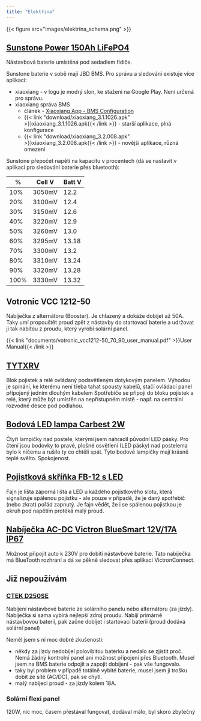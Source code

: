 ```yaml
---
title: "Elektřina"
---
```


{{< figure src="images/elektrina_schema.png" >}}

## [Sunstone Power 150Ah LiFePO4](https://campi-servis.cz/produkt/lifepo4-baterie-12v-150ah-sunstone-power-slpo12-150n/)

Nástavbová baterie umístěná pod sedadlem řidiče.

Sunstone baterie v sobě mají JBD BMS. Pro správu a sledování existuje více aplikací:

* xiaoxiang - v logu je modrý slon, ke stažení na Google Play. Není určená pro správu.
* xiaoxiang správa BMS
    * článek - [Xiaoxiang App - BMS Configuration](https://wiki.ev-evolution.eu/xiaoxiang-app-bms-configuration-for-lifepo4)
    * {{< link "download/xiaoxiang_3.1.1026.apk" >}}xiaoxiang_3.1.1026.apk{{< /link >}} -
      starší aplikace, plná konfigurace
    * {{< link "download/xiaoxiang_3.2.008.apk" >}}xiaoxiang_3.2.008.apk{{< /link >}} -
      novější aplikace, různá omezení

Sunstone přepočet napětí na kapacitu v procentech (dá se nastavit v aplikaci
pro sledování baterie přes bluetooth):

%    | Cell V | Batt V |
-----|--------|--------|
10%  | 3050mV | 12.2   |
20%  | 3100mV | 12.4   |
30%  | 3150mV | 12.6   |
40%  | 3220mV | 12.9   |
50%  | 3260mV | 13.0   |
60%  | 3295mV | 13.18  |
70%  | 3300mV | 13.2   |
80%  | 3310mV | 13.24  |
90%  | 3320mV | 13.28  |
100% | 3330mV | 13.32  |

## Votronic VCC 1212-50

Nabíječka z alternátoru (Booster). Je chlazený a dokáže dobíjet až 50A. Taky umí
propouštět proud zpět z nástavby do startovací baterie a udržovat ji tak nabitou
z proudu, který vyrobí solární panel.

{{< link "documents/votronic_vcc1212-50_70_90_user_manual.pdf" >}}User Manual{{< /link >}}

## [TYTXRV](https://www.aliexpress.com/item/32913531828.html)

Blok pojistek a relé ovládaný podsvětleným dotykovým panelem. Výhodou je
spínání, ke kterému není třeba tahat spousty kabelů, stačí ovládací panel
přípojený jedním dlouhým  kabelem Spotřebiče se připojí do bloku pojistek a
relé, který může být umístěn na nepřístupném místě - např. na centrální
rozvodné desce pod podlahou.


## [Bodová LED lampa Carbest 2W](https://www.svetkaravanu.cz/bodova-led-lampa-carbest-2-w)

Čtyři lampičky nad postele, kterými jsem nahradil původní LED pásky. Pro čtení
jsou bodovky to pravé, plošné osvětlení (LED pásky) nad postelema bylo k ničemu
a rušilo ty co chtěli spát. Tyto bodové lampičky mají krásně teplé svělto.
Spokojenost.


## [Pojistková skříňka FB-12 s LED](https://www.tipa.eu/cz/pojistkova-skrinka-fb-12-se-zapornou-listou-a-led/)

Fajn je lišta záporná lišta a LED u každého pojistkového slotu, která
signalizuje spálenou pojistku - ale pouze v případě, že je daný spotřebič (nebo
zkrat) pořád zapnutý. Je fajn vědět, že i se spálenou pojistkou je okruh pod
napětím protéká malý proud.


## [Nabíječka AC-DC Victron BlueSmart 12V/17A IP67](https://www.victronenergy.cz/chargers/blue-smart-ip67-charger-waterproof)

Možnost připojit auto k 230V pro dobití nástavbové baterie. Tato nabíječka
má BlueTooth rozhraní a dá se pěkně sledovat přes aplikaci VictronConnect.

## Již nepoužívám

### [CTEK D250SE](https://campi-servis.cz/produkt/nabijecka-ctek-d250se-12v-20a/)

Nabíjení nástavbové baterie ze solárního panelu nebo alternátoru (za jízdy).
Nabíječka si sama vybírá nejlepší zdroj proudu. Nabíjí primárně nástavbovou
baterii, pak začne dobíjet i startovací baterii (proud dodává solární panel)

Neměl jsem s ní moc dobré zkušenosti:

- někdy za jízdy nedobíjel polovibitou baterku a nedalo se zjistit proč. Nemá žádný kontrolní panel ani možnost připojení přes Bluetooth. Musel jsem na BMS baterie odpojit a zapojit dobíjení - pak vše fungovalo.
- taky byl problem v případě totálně vybité baterie, musel jsem ji trošku dobít ze sítě (AC/DC), pak se chytl.
- malý nabíjecí proud - za jízdy kolem 18A.

### Solární flexi panel

120W, nic moc, časem přestával fungovat, dodával málo, byl skoro zbytečný


